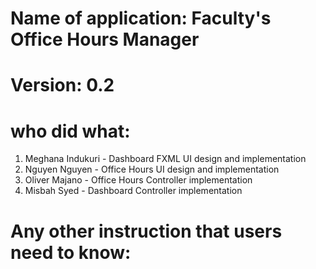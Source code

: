 # Name of application: Faculty's Office Hours Manager

# Version: 0.2

# who did what:

1. Meghana Indukuri - Dashboard FXML UI design and implementation
2. Nguyen Nguyen - Office Hours UI design and implementation
3. Oliver Majano - Office Hours Controller implementation
4. Misbah Syed - Dashboard Controller implementation

# Any other instruction that users need to know:

